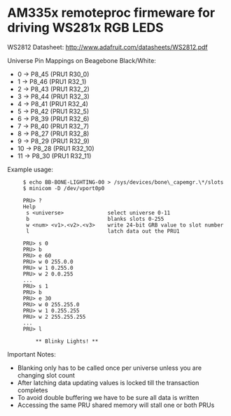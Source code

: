 AM335x remoteproc firmeware for driving WS281x RGB LEDS
=======================================================

WS2812 Datasheet: http://www.adafruit.com/datasheets/WS2812.pdf

Universe Pin Mappings on Beagebone Black/White:

* 0  -> P8\_45 (PRU1 R30\_0)
* 1  -> P8\_46 (PRU1 R32\_1)
* 2  -> P8\_43 (PRU1 R32\_2)
* 3  -> P8\_44 (PRU1 R32\_3)
* 4  -> P8\_41 (PRU1 R32\_4)
* 5  -> P8\_42 (PRU1 R32\_5)
* 6  -> P8\_39 (PRU1 R32\_6)
* 7  -> P8\_40 (PRU1 R32\_7)
* 8  -> P8\_27 (PRU1 R32\_8)
* 9  -> P8\_29 (PRU1 R32\_9)
* 10 -> P8\_28 (PRU1 R32\_10)
* 11 -> P8\_30 (PRU1 R32\_11)


Example usage:

		 $ echo BB-BONE-LIGHTING-00 > /sys/devices/bone\_capemgr.\*/slots 
		 $ minicom -D /dev/vport0p0

		 PRU> ?
		 Help
		  s <universe>              select universe 0-11
		  b 	                    blanks slots 0-255
		  w <num> <v1>.<v2>.<v3>    write 24-bit GRB value to slot number
		  l                         latch data out the PRU1

		 PRU> s 0
		 PRU> b
		 PRU> e 60
		 PRU> w 0 255.0.0
		 PRU> w 1 0.255.0
		 PRU> w 2 0.0.255
		 ...
		 PRU> s 1
		 PRU> b
		 PRU> e 30
		 PRU> w 0 255.255.0
		 PRU> w 1 0.255.255
		 PRU> w 2 255.255.255
		 ...
		 PRU> l

	         ** Blinky Lights! **

Important Notes:

* Blanking only has to be called once per universe unless you are changing slot count
* After latching data updating values is locked till the transaction completes
 * To avoid double buffering we have to be sure all data is written
 * Accessing the same PRU shared memory will stall one or both PRUs
